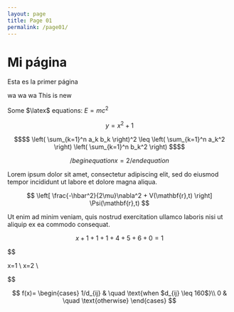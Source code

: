 ```yaml
---
layout: page
title: Page 01
permalink: /page01/
---
```


# Mi página

Esta es la primer página

wa wa wa
This is new

Some $\latex$ equations:
$E=mc^2$

$$ y = x^2 +1 $$

```math
$$
\left( \sum_{k=1}^n a_k b_k \right)^2 \leq \left( \sum_{k=1}^n a_k^2 \right) \left( \sum_{k=1}^n b_k^2 \right)
$$
```

$$
/begin{equation}
x=2
/end{equation}
$$

Lorem ipsum dolor sit amet, consectetur adipiscing elit, sed do eiusmod tempor
incididunt ut labore et dolore magna aliqua.

$$ \left[ \frac{-\hbar^2}{2\mu}\nabla^2 + V(\mathbf{r},t) \right]  \Psi(\mathbf{r},t) $$

Ut enim ad minim veniam, quis nostrud exercitation ullamco laboris nisi ut aliquip ex
ea commodo consequat.

$$
x+1+1+1+4+5+6+0=1
$$

$$

x=1 \\
x=2 \\

$$

$$
f(x)=
\begin{cases}
1/d_{ij} & \quad \text{when $d_{ij} \leq 160$}\\ 
0 & \quad \text{otherwise}
\end{cases}
$$
